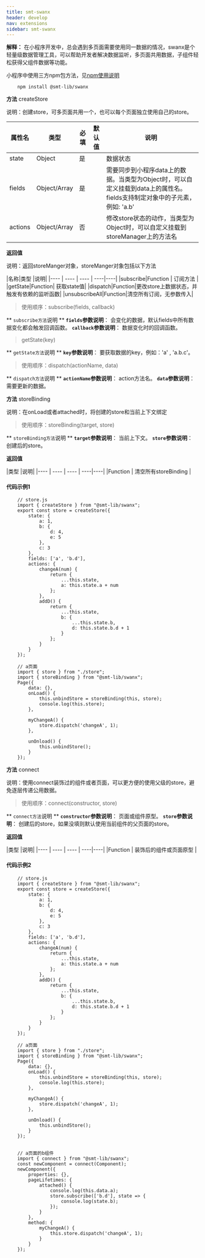 ```yaml
---
title: smt-swanx
header: develop
nav: extensions
sidebar: smt-swanx
---
```




**解释：** 在小程序开发中，总会遇到多页面需要使用同一数据的情况，swanx是个轻量级数据管理工具，可以帮助开发者解决数据监听，多页面共用数据，子组件轻松获得父组件数据等功能。



小程序中使用三方npm包方法，见<a href="https://smartapp.baidu.com/docs/develop/framework/custom-component_trdparty/" target="_self" title="npm使用说明">npm使用说明</a>

```
    npm install @smt-lib/swanx
```


**方法** createStore

说明：创建store，可多页面共用一个，也可以每个页面独立使用自己的store。

|属性名 |类型  |必填 | 默认值 |说明|
|---- | ---- | ---- | ----|----|
|state |Object  |  是  | | 数据状态 |
|fields |Object/Array   | 是  ||需要同步到小程序data上的数据。当类型为Object时，可以自定义挂载到data上的属性名。fields支持制定对象中的子元素，例如: 'a.b'|
|actions|Object/Array|否||修改store状态的动作，当类型为Object时，可以自定义挂载到storeManager上的方法名|


**返回值**

说明：返回storeManger对象，storeManger对象包括以下方法

|名称|类型   |说明|
|---- | ---- | ---- | ----|----|
|subscribe|Function | 订阅方法  |
|getState|Function| 获取state值|
|dispatch|Function|更改store上数据状态，并触发有依赖的监听函数|
|unsubscribeAll|Function|清空所有订阅，无参数传入|



> 使用顺序：subscribe(fields, callback)

** `subscribe方法`说明 **
**`fields`参数说明**： 会变化的数据，默认fields中所有数据变化都会触发回调函数。
**`callback`参数说明**： 数据变化时的回调函数。


> getState(key)

** `getState方法`说明 **
**`key`参数说明**： 要获取数据的key，例如：'a' , 'a.b.c'。


> 使用顺序：dispatch(actionName, data)

** `dispatch方法`说明 **
**`actionName`参数说明**： action方法名。
**`data`参数说明**： 需要更新的数据。



**方法** storeBinding

说明：在onLoad或者attached时，将创建的store和当前上下文绑定


> 使用顺序：storeBinding(target, store)

** `storeBinding方法`说明 **
**`target`参数说明**： 当前上下文。
**`store`参数说明**： 创建后的store。



**返回值**

|类型   |说明|
|---- | ---- | ---- | ----|----|
|Function | 清空所有storeBinding  |



#### 代码示例1

```
	// store.js
    import { createStore } from "@smt-lib/swanx";
    export const store = createStore({
        state: {
            a: 1,
            b: {
                d: 4,
                e: 5
            },
            c: 3
        },
        fields: ['a', 'b.d'],
        actions: {
            changeA(num) {
                return {
                    ...this.state,
                    a: this.state.a + num
                };
            },
            addD() {
                return {
                    ...this.state,
                    b: {
                        ...this.state.b,
                        d: this.state.b.d + 1
                    }
                };
            }
        }
    });

    // a页面
    import { store } from "./store";
    import { storeBinding } from "@smt-lib/swanx";
    Page({
        data: {},
        onLoad() {
            this.unbindStore = storeBinding(this, store);
            console.log(this.store);
        },

        myChangeA() {
            store.dispatch('changeA', 1);
        },

        unOnload() {
            this.unbindStore();
        }
    });
```



**方法** connect

说明：使用connect装饰过的组件或者页面，可以更方便的使用父级的store，避免逐层传递公用数据。


> 使用顺序：connect(constructor, store)

** `connect方法`说明 **
**`constructor`参数说明**： 页面或组件原型。
**`store`参数说明**： 创建后的store，如果没填则默认使用当前组件的父页面的store。


**返回值**

|类型   |说明|
|---- | ---- | ---- | ----|----|
|Function | 装饰后的组件或页面原型  |



#### 代码示例2

```
    // store.js
    import { createStore } from "@smt-lib/swanx";
    export const store = createStore({
        state: {
            a: 1,
            b: {
                d: 4,
                e: 5
            },
            c: 3
        },
        fields: ['a', 'b.d'],
        actions: {
            changeA(num) {
                return {
                    ...this.state,
                    a: this.state.a + num
                };
            },
            addD() {
                return {
                    ...this.state,
                    b: {
                        ...this.state.b,
                        d: this.state.b.d + 1
                    }
                };
            }
        }
    });

    // a页面
    import { store } from "./store";
    import { storeBinding } from "@smt-lib/swanx";
    Page({
        data: {},
        onLoad() {
            this.unbindStore = storeBinding(this, store);
            console.log(this.store);
        },

        myChangeA() {
            store.dispatch('changeA', 1);
        },

        unOnload() {
            this.unbindStore();
        }
    });


    // a页面的b组件
    import { connect } from "@smt-lib/swanx";
    const newComponent = connect(Component);
    newComponent({
        properties: {},
        pageLifetimes: {
            attached() {
                console.log(this.data.a);
                store.subscribe(['b.d'], state => {
                    console.log(state.b);
                });
            }
        },
        method: {
            myChangeA() {
                this.store.dispatch('changeA', 1);
            }
        }
    });

```



